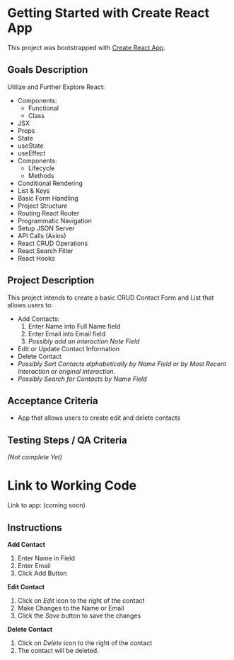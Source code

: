 # Getting Started with Create React App

This project was bootstrapped with [Create React App](https://github.com/facebook/create-react-app).

## Goals Description

Utilize and Further Explore React:

- Components:
  - Functional
  - Class
- JSX
- Props
- State
- useState
- useEffect
- Components:
  - Lifecycle
  - Methods
- Conditional Rendering
- List & Keys
- Basic Form Handling
- Project Structure
- Routing React Router
- Programmatic Navigation
- Setup JSON Server
- API Calls (Axios)
- React CRUD Operations
- React Search Filter
- React Hooks

## Project Description

This project intends to create a basic CRUD Contact Form and List that allows users to:

- Add Contacts:
  1. Enter Name into Full Name field
  2. Enter Email into Email field
  3. _Possibly add an interaction Note Field_
- Edit or Update Contact Information
- Delete Contact
- _Possibly Sort Contacts alphabetically by Name Field or by Most Recent Interaction or original interaction._
- _Possibly Search for Contacts by Name Field_

## Acceptance Criteria

- App that allows users to create edit and delete contacts

## Testing Steps / QA Criteria

_(Not complete Yet)_

# Link to Working Code

Link to app: (coming soon)

## Instructions

**Add Contact**

1. Enter Name in Field
2. Enter Email
3. Click Add Button

**Edit Contact**

1. Click on _Edit_ icon to the right of the contact
2. Make Changes to the Name or Email
3. Click the _Save_ button to save the changes

**Delete Contact**

1. Click on _Delete_ icon to the right of the contact
2. The contact will be deleted.
